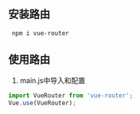 ## 安装路由
``` npm i vue-router```
## 使用路由
1. main.js中导入和配置
```js
import VueRouter from 'vue-router';
Vue.use(VueRouter);

```
  